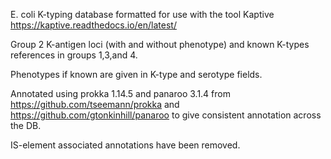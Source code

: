 E. coli K-typing database formatted for use with the tool Kaptive https://kaptive.readthedocs.io/en/latest/

Group 2 K-antigen loci (with and without phenotype) and known K-types references in groups 1,3,and 4.  

Phenotypes if known are given in K-type and serotype fields.

Annotated using prokka 1.14.5 and panaroo 3.1.4 from https://github.com/tseemann/prokka and https://github.com/gtonkinhill/panaroo to give consistent annotation across the DB.

IS-element associated annotations have been removed.
